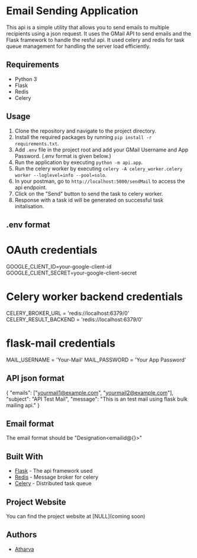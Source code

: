 # Email Sending Application

This api is a simple utility that allows you to send emails to multiple recipients using a json request. It uses the GMail API to send emails and the Flask framework to handle the resful api. It used celery and redis for task queue management for handling the server load efficiently.

## Requirements

-   Python 3
-   Flask
-   Redis
-   Celery

## Usage

1.  Clone the repository and navigate to the project directory.
2.  Install the required packages by running `pip install -r requirements.txt`.
3.  Add `.env` file in the project root and add your GMail Username and App Password. (.env format is given below.)
4.  Run the application by executing `python -m api.app`.
5.  Run the celery worker by executing `celery -A celery_worker.celery worker --loglevel=info --pool=solo`.
6.  In your postman, go to `http://localhost:5000/sendMail` to access the api endpoint.
7.  Click on the "Send" button to send the task to celery worker.
8.  Response with a task id will be generated on successful task initalisation.

## .env format

# OAuth credentials
GOOGLE_CLIENT_ID=your-google-client-id
GOOGLE_CLIENT_SECRET=your-google-client-secret

# Celery worker backend credentials
CELERY_BROKER_URL = 'redis://localhost:6379/0'
CELERY_RESULT_BACKEND = 'redis://localhost:6379/0'

# flask-mail credentials
MAIL_USERNAME = 'Your-Mail'
MAIL_PASSWORD = 'Your App Password' 

## API json format

{
    "emails": ["yourmail1@example.com", "yourmail2@example.com"],
    "subject": "API Test Mail",
    "message": "This is an test mail using flask bulk mailing api."
}

## Email format

The email format should be "Designation<emailid@{}>"

## Built With

-   [Flask](https://flask.palletsprojects.com/en/2.1.x/) - The api framework used
-   [Redis](https://redis.io/docs/latest/) - Message broker for celery
-   [Celery](https://docs.celeryq.dev/en/stable/) - Distributed task queue


## Project Website

You can find the project website at [NULL](coming soon)


## Authors

-   [Atharva](https://github.com/me-athxrva)
